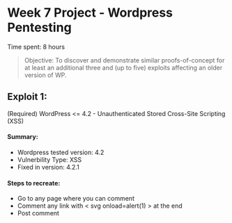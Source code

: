# Week 7 Project - Wordpress Pentesting

Time spent: 8 hours

> Objective: To discover and demonstrate similar proofs-of-concept for at least an additional three and (up to five) exploits affecting an older version of WP.

## Exploit 1:
(Required) WordPress <= 4.2 - Unauthenticated Stored Cross-Site Scripting (XSS)

#### Summary: 
- Wordpress tested version: 4.2
- Vulnerbility Type: XSS
- Fixed in version: 4.2.1

#### Steps to recreate:
- Go to any page where you can comment
- Comment any link with < svg onload=alert(1) > at the end
- Post comment




